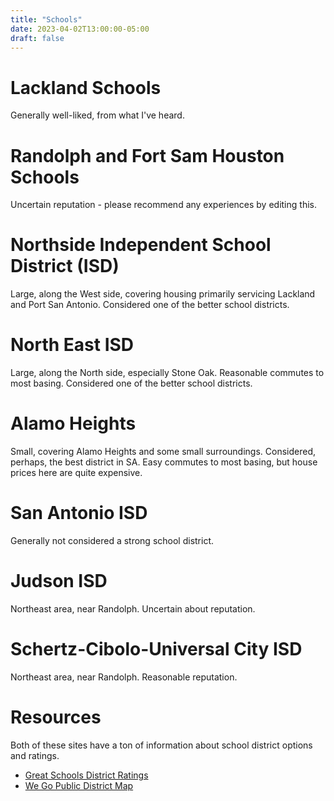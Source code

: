 ```yaml
---
title: "Schools"
date: 2023-04-02T13:00:00-05:00
draft: false
---
```


# Lackland Schools

Generally well-liked, from what I've heard.

# Randolph and Fort Sam Houston Schools

Uncertain reputation - please recommend any experiences by editing this.

# Northside Independent School District (ISD)

Large, along the West side, covering housing primarily servicing Lackland and Port San Antonio.  Considered one of the better school districts.

# North East ISD

Large, along the North side, especially Stone Oak.  Reasonable commutes to most basing.  Considered one of the better school districts.

# Alamo Heights

Small, covering Alamo Heights and some small surroundings.  Considered, perhaps, the best district in SA.  Easy commutes to most basing, but house prices here are quite expensive.

# San Antonio ISD

Generally not considered a strong school district.

# Judson ISD

Northeast area, near Randolph.  Uncertain about reputation.

# Schertz-Cibolo-Universal City ISD

Northeast area, near Randolph.  Reasonable reputation.

# Resources

Both of these sites have a ton of information about school district options and ratings.

* [Great Schools District Ratings](https://www.greatschools.org/texas/san-antonio/#districts)
* [We Go Public District Map](https://www.wegopublic.com/san-antonio-school-districts-map/)